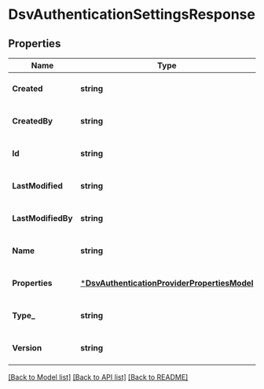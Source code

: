 # DsvAuthenticationSettingsResponse

## Properties
Name | Type | Description | Notes
------------ | ------------- | ------------- | -------------
**Created** | **string** |  | [optional] [default to null]
**CreatedBy** | **string** |  | [optional] [default to null]
**Id** | **string** |  | [optional] [default to null]
**LastModified** | **string** |  | [optional] [default to null]
**LastModifiedBy** | **string** |  | [optional] [default to null]
**Name** | **string** |  | [optional] [default to null]
**Properties** | [***DsvAuthenticationProviderPropertiesModel**](AuthenticationProviderPropertiesModel.md) |  | [optional] [default to null]
**Type_** | **string** | AuthenticationSettings provider system type. | [optional] [default to null]
**Version** | **string** |  | [optional] [default to null]

[[Back to Model list]](../README.md#documentation-for-models) [[Back to API list]](../README.md#documentation-for-api-endpoints) [[Back to README]](../README.md)


